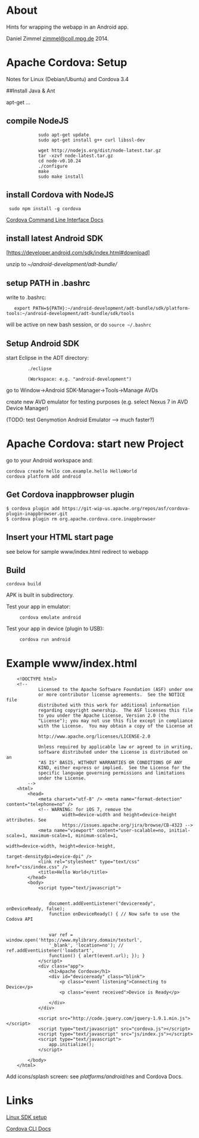 # About

Hints for wrapping the webapp in an Android app.

Daniel Zimmel <zimmel@coll.mpg.de> 2014.

# Apache Cordova: Setup

Notes for Linux (Debian/Ubuntu) and Cordova 3.4

##Install Java & Ant

apt-get ...

## compile NodeJS

				sudo apt-get update
				sudo apt-get install g++ curl libssl-dev

				wget http://nodejs.org/dist/node-latest.tar.gz
 				tar -xzvf node-latest.tar.gz
 				cd node-v0.10.24
				./configure
 				make
 				sudo make install

## install Cordova with NodeJS

	 sudo npm install -g cordova

[Cordova Command Line Interface Docs](http://cordova.apache.org/docs/en/3.4.0/guide_cli_index.md.html#The%20Command-Line%20Interface)

## install latest Android SDK

[https://developer.android.com/sdk/index.html#download]

unzip to *~/android-development/adt-bundle/*

## setup PATH in .bashrc

write to .bashrc:
	 
	   export PATH=${PATH}:~/android-development/adt-bundle/sdk/platform-tools:~/android-development/adt-bundle/sdk/tools


will be active on new bash session, or do ``source ~/.bashrc``

## Setup Android SDK

start Eclipse in the ADT directory:

			./eclipse

			(Workspace: e.g. "android-development")

go to Window->Android SDK-Manager->Tools->Manage AVDs

create new AVD emulator for testing purposes (e.g. select Nexus 7 in AVD Device Manager)

(TODO: test Genymotion Android Emulator --> much faster?)

# Apache Cordova: start new Project

go to your Android workspace and:

	cordova create hello com.example.hello HelloWorld	
	cordova platform add android

## Get Cordova inappbrowser plugin
	
	$ cordova plugin add https://git-wip-us.apache.org/repos/asf/cordova-plugin-inappbrowser.git
	$ cordova plugin rm org.apache.cordova.core.inappbrowser

## Insert your HTML start page

see below for sample www/index.html redirect to webapp

## Build 

	cordova build 

APK is built in subdirectory.

Test your app in emulator:

		 cordova emulate android

Test your app in device (plugin to USB):

		 cordova run android

# Example www/index.html


		<!DOCTYPE html>
		<!--
				Licensed to the Apache Software Foundation (ASF) under one
				or more contributor license agreements.  See the NOTICE file
				distributed with this work for additional information
				regarding copyright ownership.  The ASF licenses this file
				to you under the Apache License, Version 2.0 (the
				"License"); you may not use this file except in compliance
				with the License.  You may obtain a copy of the License at
				
				http://www.apache.org/licenses/LICENSE-2.0
				
				Unless required by applicable law or agreed to in writing,
				software distributed under the License is distributed on an
				"AS IS" BASIS, WITHOUT WARRANTIES OR CONDITIONS OF ANY
				KIND, either express or implied.  See the License for the
				specific language governing permissions and limitations
				under the License.
			-->
		<html>
			<head>
				<meta charset="utf-8" /> <meta name="format-detection" content="telephone=no" /> 
				<!-- WARNING: for iOS 7, remove the
						 width=device-width and height=device-height attributes. See
						 https://issues.apache.org/jira/browse/CB-4323 -->
				<meta name="viewport" content="user-scalable=no, initial-scale=1, maximum-scale=1, minimum-scale=1,
																			 width=device-width, height=device-height,
																			 target-densitydpi=device-dpi" /> 
				<link rel="stylesheet" type="text/css" href="css/index.css" />
				<title>Hello World</title>
			</head>
			<body>
				<script type="text/javascript">


					document.addEventListener("deviceready", onDeviceReady, false);
					function onDeviceReady() { // Now safe to use the Codova API


					var ref = window.open('https://www.mylibrary.domain/testurl',
					'_blank', 'location=no'); // ref.addEventListener('loadstart',
					function() { alert(event.url); }); }
				</script>
				<div class="app">
					<h1>Apache Cordova</h1>
					<div id="deviceready" class="blink">
						<p class="event listening">Connecting to Device</p>
						<p class="event received">Device is Ready</p>

					</div>
				</div>

				<script src="http://code.jquery.com/jquery-1.9.1.min.js"></script>
				<script type="text/javascript" src="cordova.js"></script>
				<script type="text/javascript" src="js/index.js"></script>
				<script type="text/javascript">
					app.initialize();
				</script>

			</body>
		</html>



Add icons/splash screen:
see *platforms/android/res* and Cordova Docs.

# Links

[Linux SDK setup](http://wiki.ubuntuusers.de/Android_SDK)

[Cordova CLI Docs](http://cordova.apache.org/docs/en/3.4.0/guide_cli_index.md.html)
